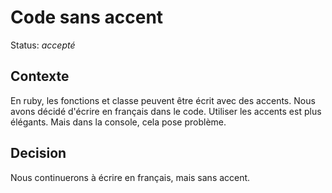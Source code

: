 # Code sans accent

Status: _accepté_

## Contexte

En ruby, les fonctions et classe peuvent être écrit avec des accents. Nous avons décidé d'écrire en français dans le code. Utiliser les accents est plus élégants. Mais dans la console, cela pose problème.

## Decision

Nous continuerons à écrire en français, mais sans accent.
